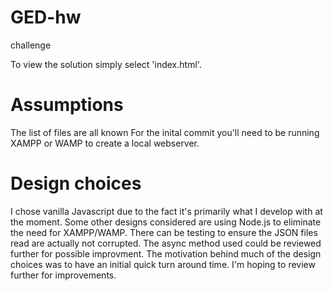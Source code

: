 # GED-hw
challenge

To view the solution simply select 'index.html'.

# Assumptions 
The list of files are all known
For the inital commit you'll need to be running XAMPP or WAMP to create a local webserver. 

# Design choices 
I chose vanilla Javascript due to the fact it's primarily what I develop with at the moment. Some other designs considered are using
Node.js to eliminate the need for XAMPP/WAMP. There can be testing to ensure the JSON files read are actually not corrupted. The async method 
used could be reviewed further for possible improvment. The motivation behind much of the design choices was to have an initial quick turn around time.
I'm hoping to review further for improvements. 
